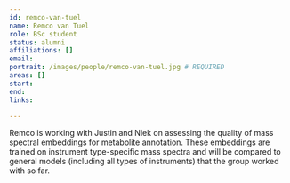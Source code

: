 ```yaml
---
id: remco-van-tuel
name: Remco van Tuel
role: BSc student
status: alumni
affiliations: []
email:
portrait: /images/people/remco-van-tuel.jpg # REQUIRED
areas: []
start:
end:
links:

---
```


Remco is working with Justin and Niek on assessing the quality of mass spectral embeddings for metabolite annotation. These embeddings are trained on instrument type-specific mass spectra and will be compared to general models (including all types of instruments) that the group worked with so far.